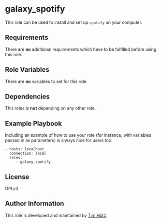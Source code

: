 galaxy_spotify
==============

This role can be used to install and set up `spotify` on your computer.

Requirements
------------

There are **no** additional requirements which have to be fulfilled before using this role.

Role Variables
--------------

There are **no** variables to set for this role.

Dependencies
------------

This roles is **not** depending on any other role.

Example Playbook
----------------

Including an example of how to use your role (for instance, with variables passed in as parameters) is always nice for users too:

    - hosts: localhost
      connection: local
      roles:
         - galaxy_spotify

License
-------

GPLv3

Author Information
------------------

This role is developed and maintained by [Tim Hütz](https://github.com/thuetz).
